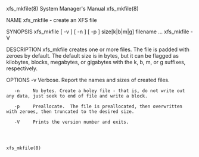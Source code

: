 xfs_mkfile(8)                                                                              System Manager's Manual                                                                              xfs_mkfile(8)



NAME
       xfs_mkfile - create an XFS file

SYNOPSIS
       xfs_mkfile [ -v ] [ -n ] [ -p ] size[k|b|m|g] filename ...
       xfs_mkfile -V

DESCRIPTION
       xfs_mkfile  creates one or more files. The file is padded with zeroes by default.  The default size is in bytes, but it can be flagged as kilobytes, blocks, megabytes, or gigabytes with the k, b, m,
       or g suffixes, respectively.

OPTIONS
       -v     Verbose. Report the names and sizes of created files.

       -n     No bytes. Create a holey file - that is, do not write out any data, just seek to end of file and write a block.

       -p     Preallocate.  The file is preallocated, then overwritten with zeroes, then truncated to the desired size.

       -V     Prints the version number and exits.



                                                                                                                                                                                                xfs_mkfile(8)
